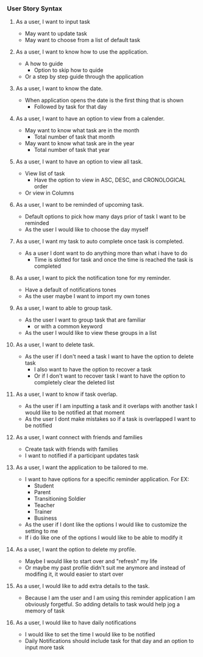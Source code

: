 ### User Story Syntax
1. As a user, I want to input task
	- May want to update task
	- May want to choose from a list of default task

2. As a user, I want to know how to use the application.
	- A how to guide
		- Option to skip how to quide
	- Or a step by step guide through the application
	
3. As a user, I want to know the date.
	- When application opens the date is the first thing that is shown
		- Followed by task for that day
		
4. As a user, I want to have an option to view from a calender.
	- May want to know what task are in the month
		- Total number of task that month
	- May want to know what task are in the year
		- Total number of task that year
		
5. As a user, I want to have an option to view all task.
	- View list of task
		- Have the option to view in ASC, DESC, and CRONOLOGICAL order
	- Or view in Columns
	
6. As a user, I want to be reminded of upcoming task.
	- Default options to pick how many days prior of task I want to be reminded
	- As the user I would like to choose the day myself
	
7. As a user, I want my task to auto complete once task is completed.
	- As a user I dont want to do anything more than what i have to do
		- Time is slotted for task and once the time is reached the task is completed
		
8. As a user, I want to pick the notification tone for my reminder.
	- Have a default of notifications tones
	- As the user maybe I want to import my own tones
	
9. As a user, I want to able to group task.
	- As the user I want to group task that are familiar
		- or with a common keyword
	- As the user I would like to view these groups in a list
	
10. As a user, I want to delete task.
	- As the user if I don't need a task I want to have the option to delete task
		- I also want to have the option to recover a task
		- Or if I don't want to recover task I want to have the option to completely clear the deleted list
		
11. As a user, I want to know if task overlap.
	- As the user if I am inputting a task and it overlaps with another task I would like to be notified at that moment
	- As the user I dont make mistakes so if a task is overlapped I want to be notified
	
12. As a user, I want connect with friends and families
	- Create task with friends with families
	- I want to notified if a participant updates task
	
13. As a user, I want the application to be tailored to me.
	- I want to have options for a specific reminder application. For EX:
		- Student
		- Parent
		- Transitioning Soldier
		- Teacher
		- Trainer
		- Business
	- As the user if I dont like the options I would like to customize the setting to me
	- If i do like one of the options I would like to be able to modify it
	
14. As a user, I want the option to delete my profile.
	- Maybe I would like to start over and "refresh" my life
	- Or maybe my past profile didn't suit me anymore and instead of modifing it, it would easier to start over
	
15. As a user, I would like to add extra details to the task.
	- Because I am the user and I am using this reminder application I am obviously forgetful. So adding details to task would help jog a memory of task
	
16. As a user, I would like to have daily notifications
	- I would like to set the time I would like to be notified
	- Daily Notifications should include task for that day and an option to input more task

